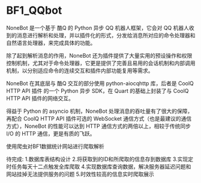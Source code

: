 # BF1_QQbot
NoneBot 是一个基于 酷Q 的 Python 异步 QQ 机器人框架，它会对 QQ 机器人收到的消息进行解析和处理，并以插件化的形式，分发给消息所对应的命令处理器和自然语言处理器，来完成具体的功能。

除了起到解析消息的作用，NoneBot 还为插件提供了大量实用的预设操作和权限控制机制，尤其对于命令处理器，它更是提供了完善且易用的会话机制和内部调用机制，以分别适应命令的连续交互和插件内部功能复用等需求。

NoneBot 在其底层与 酷Q 交互的部分使用 python-aiocqhttp 库，后者是 CoolQ HTTP API 插件 的一个 Python 异步 SDK，在 Quart 的基础上封装了与 CoolQ HTTP API 插件的网络交互。

得益于 Python 的 asyncio 机制，NoneBot 处理消息的吞吐量有了很大的保障，再配合 CoolQ HTTP API 插件可选的 WebSocket 通信方式（也是最建议的通信方式），NoneBot 的性能可以达到 HTTP 通信方式的两倍以上，相较于传统同步 I/O 的 HTTP 通信，更是有质的飞跃。

使用爬虫对BF1数据统计网站进行爬取解析

待完成:
1.数据库表结构设计
2.将获取到的ID和所爬取的信息存到数据库
3.实现定时任务每天十二点触发全库爬取
4.实现数据库查询数据，解决服务器延迟问题和网站挂掉无法提供服务的问题
5.时效性较高的信息实时爬取展示
